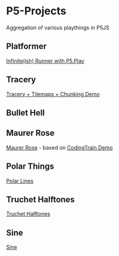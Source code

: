 # P5-Projects
Aggregation of various playthings in P5JS

## Platformer
 
[Infinite(ish) Runner with P5.Play](platformer)

## Tracery

[Tracery + Tilemaps + Chunking Demo](https://efredericks.github.io/P5-Projects/tracery)

## Bullet Hell

## Maurer Rose

[Maurer Rose](https://efredericks.github.io/P5-Projects/maurer-rose) - based on [CodingTrain Demo](https://thecodingtrain.com/challenges/coding-in-the-cabana/001-maurer-rose.html)

## Polar Things

[Polar Lines](https://efredericks.github.io/P5-Projects/polar)

## Truchet Halftones

[Truchet Halftones](https://efredericks.github.io/P5-Projects/truchet)

## Sine

[Sine](https://efredericks.github.io/P5-Projects/sine)
